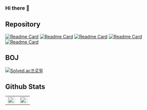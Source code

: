 ### Hi there 👋

## Repository
[![Readme Card](https://github-readme-stats.vercel.app/api/pin/?username=classvar&repo=classvar-user-backend)](https://github.com/anuraghazra/github-readme-stats)
[![Readme Card](https://github-readme-stats.vercel.app/api/pin/?username=Devconf&repo=Algorithm)](https://github.com/anuraghazra/github-readme-stats)
[![Readme Card](https://github-readme-stats.vercel.app/api/pin/?username=Devconf&repo=Spring-Boot-study)](https://github.com/anuraghazra/github-readme-stats)
[![Readme Card](https://github-readme-stats.vercel.app/api/pin/?username=Devconf&repo=Spring-Boot-study)](https://github.com/anuraghazra/github-readme-stats)
[![Readme Card](https://github-readme-stats.vercel.app/api/pin/?username=Devconf&repo=meal-operations-command-MOC)](https://github.com/anuraghazra/github-readme-stats)


## BOJ
[![Solved.ac프로필](http://mazassumnida.wtf/api/v2/generate_badge?boj=wmf2fkrh)](https://solved.ac/wmf2fkrh)

## Github Stats  
<table><tr><td valign="top" width="50%">

<img src="https://github-readme-stats.vercel.app/api?username=Devconf&show_icons=true&theme=vue&count_private=true&hide_border=true" align="left" style="width: 100%" />

</td><td valign="top" width="50%">

<img src="https://github-readme-stats.vercel.app/api/top-langs/?username=Devconf&layout=compact&hide=html,scss,css&hide_border=true" align="left" style="width: 100%" />

</td></tr></table> 


<!--
**Devconf/Devconf** is a ✨ _special_ ✨ repository because its `README.md` (this file) appears on your GitHub profile.

Here are some ideas to get you started:

- 🔭 I’m currently working on ...
- 🌱 I’m currently learning ...
- 👯 I’m looking to collaborate on ...
- 🤔 I’m looking for help with ...
- 💬 Ask me about ...
- 📫 How to reach me: ...
- 😄 Pronouns: ...
- ⚡ Fun fact: ...
-->

